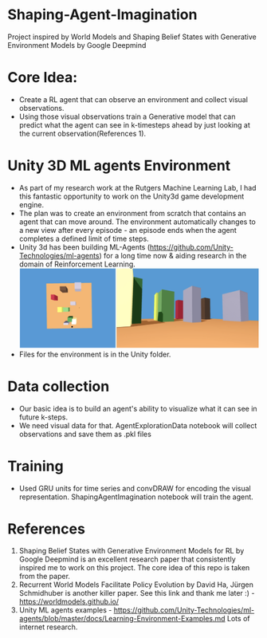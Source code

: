 # Shaping-Agent-Imagination
Project inspired by World Models and Shaping Belief States with Generative Environment Models by Google Deepmind
# Core Idea: 
- Create a RL agent that can observe an environment and collect visual observations. 
- Using those visual observations train a Generative model that can predict what the agent can see in k-timesteps ahead by just looking at the current observation(References 1).
# Unity 3D ML agents Environment
- As part of my research work at the Rutgers Machine Learning Lab, I had this fantastic opportunity to work on the Unity3d game development engine. 
- The plan was to create an environment from scratch that contains an agent that can move around. The environment automatically changes to a new view after every episode - an episode ends when the agent completes a defined limit of time steps.
- Unity 3d has been building ML-Agents (https://github.com/Unity-Technologies/ml-agents) for a long time now & aiding research in the domain of Reinforcement Learning.
![Unity Env](ReadMeImages/unityEnv.png)
- Files for the environment is in the Unity folder.
# Data collection
- Our basic idea is to build an agent's ability to visualize what it can see in future k-steps. 
- We need visual data for that. AgentExplorationData notebook will collect observations and save them as .pkl files
# Training
- Used GRU units for time series and convDRAW for encoding the visual representation. ShapingAgentImagination notebook will train the agent.
# References
1. Shaping Belief States with Generative Environment Models for RL by Google Deepmind is an excellent research paper that consistently inspired me to work on this project. The core idea of this repo is taken from the paper.
2. Recurrent World Models Facilitate Policy Evolution by David Ha, Jürgen Schmidhuber is another killer paper. See this link and thank me later :) - https://worldmodels.github.io/ 
3. Unity ML agents examples - https://github.com/Unity-Technologies/ml-agents/blob/master/docs/Learning-Environment-Examples.md
Lots of internet research.
